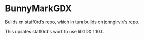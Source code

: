# BunnyMarkGDX

Builds on [staff0rd's repo](https://github.com/staff0rd/bunnymark-libgdx), which in turn builds on [johngirvin's repo](https://github.com/johngirvin/bunnymark-libgdx).

This updates staff0rd's work to use libGDX 1.10.0.